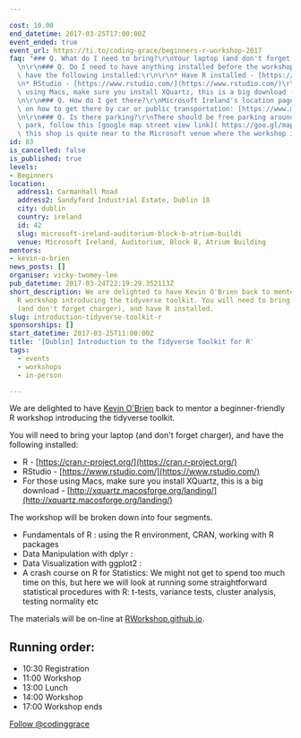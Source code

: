 ```yaml
---

cost: 10.00
end_datetime: 2017-03-25T17:00:00Z
event_ended: true
event_url: https://ti.to/coding-grace/beginners-r-workshop-2017
faq: "### Q. What do I need to bring?\r\nYour laptop (and don't forget charger).\r\
  \n\r\n### Q. Do I need to have anything installed before the workshop?\r\nYes, please\
  \ have the following installed:\r\n\r\n* Have R installed - [https://cran.r-project.org/](https://cran.r-project.org/)\r\
  \n* RStudio - [https://www.rstudio.com/](https://www.rstudio.com/)\r\n* For those\
  \ using Macs, make sure you install XQuartz, this is a big download - [http://xquartz.macosforge.org/landing/](http://xquartz.macosforge.org/landing/)\r\
  \n\r\n### Q. How do I get there?\r\nMicrosoft Ireland's location page has information\
  \ on how to get there by car or public transportation: [https://www.microsoft.com/ireland/contact/directions.html](https://www.microsoft.com/ireland/contact/directions.html)\r\
  \n\r\n### Q. Is there parking?\r\nThere should be free parking around the business\
  \ park, follow this [google map street view link]( https://goo.gl/maps/t9sHunw9y2z),\
  \ this shop is quite near to the Microsoft venue where the workshop is taking place."
id: 83
is_cancelled: false
is_published: true
levels:
- Beginners
location:
  address1: Carmanhall Road
  address2: Sandyford Industrial Estate, Dublin 18
  city: dublin
  country: ireland
  id: 42
  slug: microsoft-ireland-auditorium-block-b-atrium-buildi
  venue: Microsoft Ireland, Auditorium, Block B, Atrium Building
mentors:
- kevin-o-brien
news_posts: []
organiser: vicky-twomey-lee
pub_datetime: 2017-03-24T22:19:29.352113Z
short_description: We are delighted to have Kevin O'Brien back to mentor a beginner-friendly
  R workshop introducing the tidyverse toolkit. You will need to bring your laptop
  (and don't forget charger), and have R installed.
slug: introduction-tidyverse-toolkit-r
sponsorships: []
start_datetime: 2017-03-25T11:00:00Z
title: '[Dublin] Introduction to the Tidyverse Toolkit for R'
tags:
  - events
  - workshops
  - in-person

---
```


We are delighted to have [Kevin O'Brien](https://twitter.com/dragonflystats) back to mentor a beginner-friendly R workshop introducing the tidyverse toolkit. 

You will need to bring your laptop (and don't forget charger), and have the following installed:

* R - [https://cran.r-project.org/](https://cran.r-project.org/)
* RStudio - [https://www.rstudio.com/](https://www.rstudio.com/)
* For those using Macs, make sure you install XQuartz, this is a big download - [http://xquartz.macosforge.org/landing/](http://xquartz.macosforge.org/landing/)

The workshop will  be broken down into four segments.

* Fundamentals of R : using the R environment, CRAN, working with R packages
* Data Manipulation with dplyr :
* Data Visualization with ggplot2 : 
* A crash course on R for Statistics: We might not get to spend too much time on this, but here we will look at running some straightforward statistical procedures with R: t-tests, variance tests, cluster analysis, testing normality etc

The materials will be on-line at [RWorkshop.github.io](http://rworkshop.github.io/).

## Running order:

* 10:30 Registration
* 11:00 Workshop
* 13:00 Lunch
* 14:00 Workshop
* 17:00 Workshop ends

<a href="https://twitter.com/codinggrace" class="twitter-follow-button" data-show-count="false">Follow @codinggrace</a><script async src="//platform.twitter.com/widgets.js" charset="utf-8"></script>